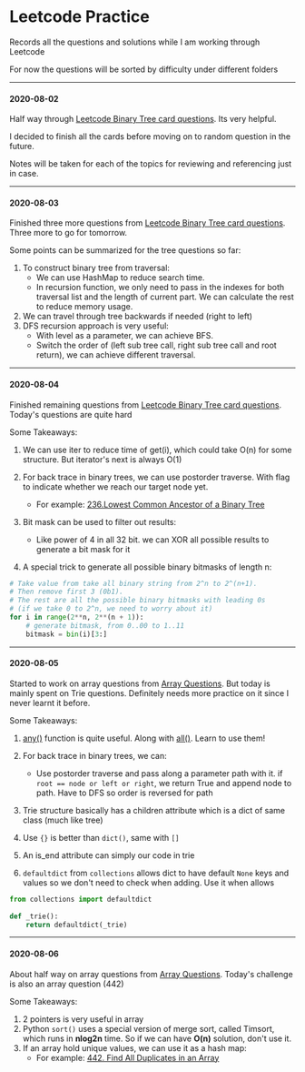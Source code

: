 # Leetcode Practice

Records all the questions and solutions while I am working through Leetcode

For now the questions will be sorted by difficulty under different folders

---

#### 2020-08-02

Half way through [Leetcode Binary Tree card questions](https://leetcode.com/explore/learn/card/data-structure-tree/133/conclusion/). Its very helpful.

I decided to finish all the cards before moving on to random question in the future.

Notes will be taken for each of the topics for reviewing and referencing just in case.

---

#### 2020-08-03

Finished three more questions from [Leetcode Binary Tree card questions](https://leetcode.com/explore/learn/card/data-structure-tree/133/conclusion/). Three more to go for tomorrow.

Some points can be summarized for the tree questions so far:
1. To construct binary tree from traversal:
	- We can use HashMap to reduce search time.
	- In recursion function, we only need to pass in the indexes for both traversal list and the length of current part. We can calculate the rest to reduce memory usage.
2. We can travel through tree backwards if needed (right to left)
3. DFS recursion approach is very useful:
	- With level as a parameter, we can achieve BFS.
	- Switch the order of (left sub tree call, right sub tree call and root return), we can achieve different traversal.

---

#### 2020-08-04

Finished remaining questions from [Leetcode Binary Tree card questions](https://leetcode.com/explore/learn/card/data-structure-tree/133/conclusion/). Today's questions are quite hard

Some Takeaways:

1. We can use iter to reduce time of get(i), which could take O(n) for some structure. But iterator's next is always O(1)

2. For back trace in binary trees, we can use postorder traverse. With flag to indicate whether we reach our target node yet.
	- For example: [236.Lowest Common Ancestor of a Binary Tree](https://leetcode.com/articles/lowest-common-ancestor-of-a-binary-tree/#)
3. Bit mask can be used to filter out results:
	- Like power of 4 in all 32 bit. we can XOR all possible results to generate a bit mask for it
4. A special trick to generate all possible binary bitmasks of length n:
```python
# Take value from take all binary string from 2^n to 2^(n+1).
# Then remove first 3 (0b1).
# The rest are all the possible binary bitmasks with leading 0s
# (if we take 0 to 2^n, we need to worry about it)
for i in range(2**n, 2**(n + 1)):
	# generate bitmask, from 0..00 to 1..11
	bitmask = bin(i)[3:]
```

---

#### 2020-08-05


Started to work on array questions from [Array Questions](https://leetcode.com/explore/featured/card/fun-with-arrays/521/introduction/). But today is mainly spent on Trie questions. Definitely needs more practice on it since I never learnt it before.


Some Takeaways:

1. [any()](https://www.w3schools.com/python/ref_func_any.asp) function is quite useful. Along with [all()](https://www.w3schools.com/python/ref_func_all.asp). Learn to use them!

2. For back trace in binary trees, we can:
	- Use postorder traverse and pass along a parameter path with it. if `root == node or left or right`, we return True and append node to path. Have to DFS so order is reversed for path
3. Trie structure basically has a children attribute which is a dict of same class (much like tree)
4. Use `{}` is better than `dict()`, same with `[]`
5. An is_end attribute can simply our code in trie
6. `defaultdict` from `collections` allows dict to have default `None` keys and values so we don't need to check when adding. Use it when allows
```python
from collections import defaultdict
    
def _trie():
    return defaultdict(_trie)
```

---
  

#### 2020-08-06

  

About half way on array questions from [Array Questions](https://leetcode.com/explore/featured/card/fun-with-arrays/521/introduction/). Today's challenge is also an array question (442)


Some Takeaways:

1. 2 pointers is very useful in array
2. Python `sort()`  uses a special version of merge sort, called Timsort, which runs in  **nlog2n**  time. So if we can have **O(n)** solution, don't use it.
3. If an array hold unique values, we can use it as a hash map:
	- For example:  [442. Find All Duplicates in an Array](https://leetcode.com/problems/find-all-duplicates-in-an-array/discuss/775738/Python-2-solutions-with-O%28n%29-timeO%281%29-space-explained)